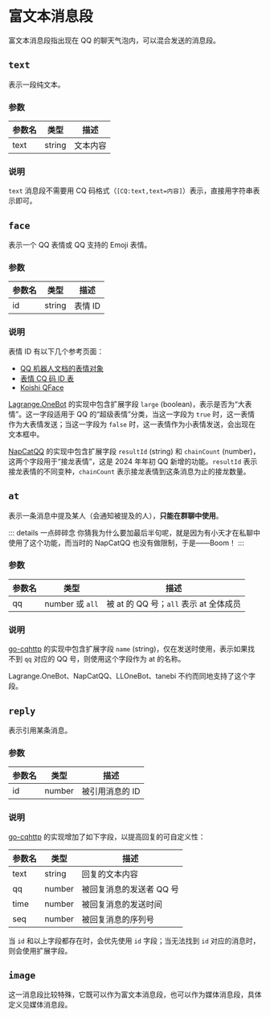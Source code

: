 # 富文本消息段

富文本消息段指出现在 QQ 的聊天气泡内，可以混合发送的消息段。

## `text`

表示一段纯文本。

### 参数

| 参数名 | 类型   | 描述     |
| ------ | ------ | -------- |
| text   | string | 文本内容 |

### 说明

`text` 消息段不需要用 CQ 码格式（`[CQ:text,text=内容]`）表示，直接用字符串表示即可。

## `face`

表示一个 QQ 表情或 QQ 支持的 Emoji 表情。

### 参数

| 参数名 | 类型   | 描述    |
| ------ | ------ | ------- |
| id     | string | 表情 ID |

### 说明

表情 ID 有以下几个参考页面：

- [QQ 机器人文档的表情对象](https://bot.q.qq.com/wiki/develop/api-v2/openapi/emoji/model.html)
- [表情 CQ 码 ID 表](https://github.com/kyubotics/coolq-http-api/wiki/%E8%A1%A8%E6%83%85-CQ-%E7%A0%81-ID-%E8%A1%A8)
- [Koishi QFace](https://koishi.js.org/QFace/#/qqnt)

[Lagrange.OneBot](https://github.com/LagrangeDev/Lagrange.Core/blob/946f845f1fe394fbe38c2db70d3b20304142501e/Lagrange.OneBot/Message/Entity/FaceSegment.cs#L14) 的实现中包含扩展字段 `large` (boolean)，表示是否为“大表情”。这一字段适用于 QQ 的“超级表情”分类，当这一字段为 `true` 时，这一表情作为大表情发送；当这一字段为 `false` 时，这一表情作为小表情发送，会出现在文本框中。

[NapCatQQ](https://github.com/NapNeko/NapCatQQ/blob/c509a01d7d5fbbf3c20bac2f7d59a2637902320f/src/onebot/types/message.ts#L164) 的实现中包含扩展字段 `resultId` (string) 和 `chainCount` (number)，这两个字段用于“接龙表情”，这是 2024 年年初 QQ 新增的功能。`resultId` 表示接龙表情的不同变种，`chainCount` 表示接龙表情到这条消息为止的接龙数量。

## `at`

表示一条消息中提及某人（会通知被提及的人），**只能在群聊中使用**。

::: details 一点碎碎念
你猜我为什么要加最后半句呢，就是因为有小天才在私聊中使用了这个功能，而当时的 NapCatQQ 也没有做限制，于是——Boom！
:::

### 参数

| 参数名 | 类型            | 描述                                   |
| ------ | --------------- | -------------------------------------- |
| qq     | number 或 `all` | 被 at 的 QQ 号；`all` 表示 at 全体成员 |

### 说明

[go-cqhttp](https://docs.go-cqhttp.org/cqcode/#%E6%9F%90%E4%BA%BA) 的实现中包含扩展字段 `name` (string)，仅在发送时使用，表示如果找不到 `qq` 对应的 QQ 号，则使用这个字段作为 at 的名称。

Lagrange.OneBot、NapCatQQ、LLOneBot、tanebi 不约而同地支持了这个字段。

## `reply`

表示引用某条消息。

### 参数

| 参数名 | 类型   | 描述            |
| ------ | ------ | --------------- |
| id     | number | 被引用消息的 ID |

### 说明

[go-cqhttp](https://docs.go-cqhttp.org/cqcode/#%E5%9B%9E%E5%A4%8D) 的实现增加了如下字段，以提高回复的可自定义性：

| 参数名 | 类型   | 描述                     |
| ------ | ------ | ------------------------ |
| text   | string | 回复的文本内容           |
| qq     | number | 被回复消息的发送者 QQ 号 |
| time   | number | 被回复消息的发送时间     |
| seq    | number | 被回复消息的序列号       |

当 `id` 和以上字段都存在时，会优先使用 `id` 字段；当无法找到 `id` 对应的消息时，则会使用扩展字段。

## `image`

这一消息段比较特殊，它既可以作为富文本消息段，也可以作为媒体消息段，具体定义见媒体消息段。
